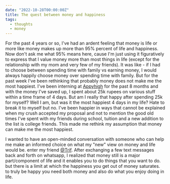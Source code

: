 ```yaml
---
date: "2022-10-28T00:00:00Z"
title: The quest between money and happiness
tags:
  - thoughts
  - money
---
```


For the past 4 years or so, I've had an ardent feeling that money is life or more like money makes
up more than 95% percent of life and happiness. Now don't ask me what 95% means here, cause I'm just
using it figuratively to express that I value money more than most things in life (except for the
relationship with my mom and very few of my friends). It was like - if I had to choose between
spending time with family vs earning money, I would always happily choose money over spending time
with family. But for the past week I've been rethinking that probably money does not make me the
most happiest. I've been interning at [Appyhigh](https://appyhigh.com) for the past 8 months and
with the money I've saved up, I spent about 25k rupees on various stuff within a time frame of 4
days. But am I really that happy after spending 25k for myself? Well I am, but was it the most
happiest 4 days in my life? Hate to break it to myself but no. I've been happier in ways that cannot
be explained when my crush accepted my proposal and not to mention the good old times I've spent
with my friends during school, tuition and a new addition to the list is college friends. This made
me rethink my assumption that money can make me the most happiest.

I wanted to have an open-minded conversation with someone who can help me make an informed choice on
what my "new" view on money and life would be. enter my friend [@Trif](https://github.com/nottrif).
After exchanging a few text messages back and forth on whatsapp, I realized that money still is a
major part/component of life and it enables you to do things that you want to do. but there is a
limit at which the happiness you get out of money saturates. to truly be happy you need both money
and also do what you enjoy doing in life.
